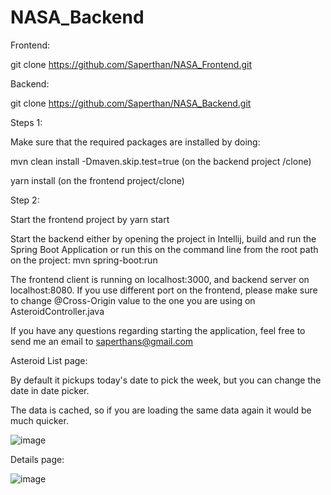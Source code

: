 # NASA_Backend

Frontend: 

git clone https://github.com/Saperthan/NASA_Frontend.git


Backend: 

git clone https://github.com/Saperthan/NASA_Backend.git


Steps 1: 

Make sure that the required packages are installed by doing:

mvn clean install -Dmaven.skip.test=true (on the backend project /clone)

yarn install (on the frontend project/clone)

Step 2:

Start the frontend project by yarn start

Start the backend either by opening the project in Intellij, build and run the Spring Boot Application or 
run this on the command line from the root path on the project: mvn spring-boot:run


The frontend client is running on localhost:3000, and backend server on localhost:8080. If you use different port on the frontend, please make sure to change @Cross-Origin value to the one you are using on AsteroidController.java

If you have any questions regarding starting the application, feel free to send me an email to saperthans@gmail.com


Asteroid List page: 

By default it pickups today's date to pick the week, but you can change the date in date picker. 

The data is cached, so if you are loading the same data again it would be much quicker. 



![image](https://user-images.githubusercontent.com/31499924/226210789-f1d7a1f2-b865-4a0c-abaf-95c10d904d0e.png)


Details page: 

![image](https://user-images.githubusercontent.com/31499924/226210894-00704aac-ce59-4924-b05d-37f95f3a1aed.png)



